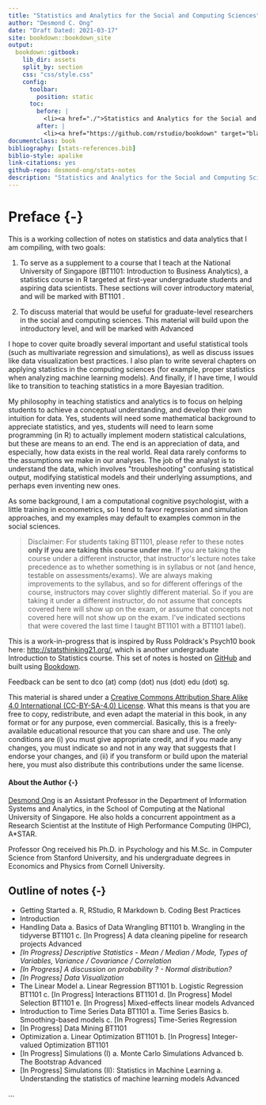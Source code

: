 ```yaml
--- 
title: "Statistics and Analytics for the Social and Computing Sciences"
author: "Desmond C. Ong"
date: "Draft Dated: 2021-03-17"
site: bookdown::bookdown_site
output: 
  bookdown::gitbook:
    lib_dir: assets
    split_by: section
    css: "css/style.css"
    config:
      toolbar:
        position: static
      toc:
        before: |
          <li><a href="./">Statistics and Analytics for the Social and Computing Sciences</a></li>
        after: |
          <li><a href="https://github.com/rstudio/bookdown" target="blank">Published with bookdown</a></li>
documentclass: book
bibliography: [stats-references.bib]
biblio-style: apalike
link-citations: yes
github-repo: desmond-ong/stats-notes
description: "Statistics and Analytics for the Social and Computing Sciences"
---
```


# Preface {-}

This is a working collection of notes on statistics and data analytics that I am compiling, with two goals:

1) To serve as a supplement to a course that I teach at the National University of Singapore (BT1101: Introduction to Business Analytics), a statistics course in R targeted at first-year undergraduate students and aspiring data scientists. These sections will cover introductory material, and will be marked with <span class="badge badge-bt"> BT1101 </span>. 

2) To discuss material that would be useful for graduate-level researchers in the social and computing sciences. This material will build upon the introductory level, and will be marked with <span class="badge badge-adv"> Advanced </span>


I hope to cover quite broadly several important and useful statistical tools (such as multivariate regression and simulations), as well as discuss issues like data visualization best practices. I also plan to write several chapters on applying statistics in the computing sciences (for example, proper statistics when analyzing machine learning models). And finally, if I have time, I would like to transition to teaching statistics in a more Bayesian tradition.


My philosophy in teaching statistics and analytics is to focus on helping students to achieve a conceptual understanding, and develop their own intuition for data. Yes, students will need some mathematical background to appreciate statistics, and yes, students will need to learn some programming (in R) to actually implement modern statistical calculations, but these are means to an end. The end is an appreciation of data, and especially, how data exists in the real world. Real data rarely conforms to the assumptions we make in our analyses. The job of the analyst is to understand the data, which involves "troubleshooting" confusing statistical output, modifying statistical models and their underlying assumptions, and perhaps even inventing new ones.




As some background, I am a computational cognitive psychologist, with a little training in econometrics, so I tend to favor regression and simulation approaches, and my examples may default to examples common in the social sciences. 



> Disclaimer: For students taking BT1101, please refer to these notes **only if you are taking this course under me**. If you are taking the course under a different instructor, that instructor's lecture notes take precedence as to whether something is in syllabus or not (and hence, testable on assessments/exams). We are always making improvements to the syllabus, and so for different offerings of the course, instructors may cover slightly different material. So if you are taking it under a different instructor, do not assume that concepts covered here will show up on the exam, or assume that concepts not covered here will not show up on the exam. I've indicated sections that were covered the last time I taught BT1101 with a <span class="badge badge-bt"> BT1101 </span> label).



This is a work-in-progress that is inspired by Russ Poldrack's Psych10 book here: http://statsthinking21.org/, which is another undergraduate Introduction to Statistics course. This set of notes is hosted on [GitHub](https://github.com/desmond-ong/stats-notes) and built using [Bookdown](https://github.com/rstudio/bookdown).


Feedback can be sent to dco (at) comp (dot) nus (dot) edu (dot) sg. 


This material is shared under a [Creative Commons Attribution Share Alike 4.0 International (CC-BY-SA-4.0) License](https://creativecommons.org/licenses/by-sa/4.0/). What this means is that you are free to copy, redistribute, and even adapt the material in this book, in any format or for any purpose, even commercial. Basically, this is a freely-available educational resource that you can share and use. The only conditions are (i) you must give appropriate credit, and if you made any changes, you must indicate so and not in any way that suggests that I endorse your changes, and (ii) if you transform or build upon the material here, you must also distribute this contributions under the same license.


#### About the Author {-}

[Desmond Ong](https://desmond-ong.github.io/) is an Assistant Professor in the Department of Information Systems and Analytics, in the School of Computing at the National University of Singapore. He also holds a concurrent appointment as a Research Scientist at the Institute of High Performance Computing (IHPC), A\*STAR.

Professor Ong received his Ph.D. in Psychology and his M.Sc. in Computer Science from Stanford University, and his undergraduate degrees in Economics and Physics from Cornell University.



## Outline of notes {-}

- Getting Started
    a. R, RStudio, R Markdown 
    b. Coding Best Practices
- Introduction
- Handling Data
    a. Basics of Data Wrangling <span class="badge badge-bt"> BT1101 </span>
    b. Wrangling in the tidyverse <span class="badge badge-bt"> BT1101 </span>
    c. [In Progress] A data cleaning pipeline for research projects <span class="badge badge-adv"> Advanced </span>
- <i>[In Progress] Descriptive Statistics - Mean / Median / Mode, Types of Variables, Variance / Covariance / Correlation</i>
- <i>[In Progress] A discussion on probability ? - Normal distribution?</i>
- <i>[In Progress] Data Visualization</i>
- The Linear Model 
    a. Linear Regression <span class="badge badge-bt"> BT1101 </span>
    b. Logistic Regression <span class="badge badge-bt"> BT1101 </span>
    c. [In Progress] Interactions <span class="badge badge-bt"> BT1101 </span>
    d. [In Progress] Model Selection <span class="badge badge-bt"> BT1101 </span>
    e. [In Progress] Mixed-effects linear models <span class="badge badge-adv"> Advanced </span>
- Introduction to Time Series Data <span class="badge badge-bt"> BT1101 </span>
    a. Time Series Basics
    b. Smoothing-based models
    c. [In Progress] Time-Series Regression
- [In Progress] Data Mining <span class="badge badge-bt"> BT1101 </span>
- Optimization
    a. Linear Optimization <span class="badge badge-bt"> BT1101 </span>
    b. [In Progress] Integer-valued Optimization <span class="badge badge-bt"> BT1101 </span>
- [In Progress] Simulations (I) 
    a. Monte Carlo Simulations <span class="badge badge-adv"> Advanced </span>
    b. The Bootstrap <span class="badge badge-adv"> Advanced </span>
- [In Progress] Simulations (II): Statistics in Machine Learning 
    a. Understanding the statistics of machine learning models <span class="badge badge-adv"> Advanced </span>


...
